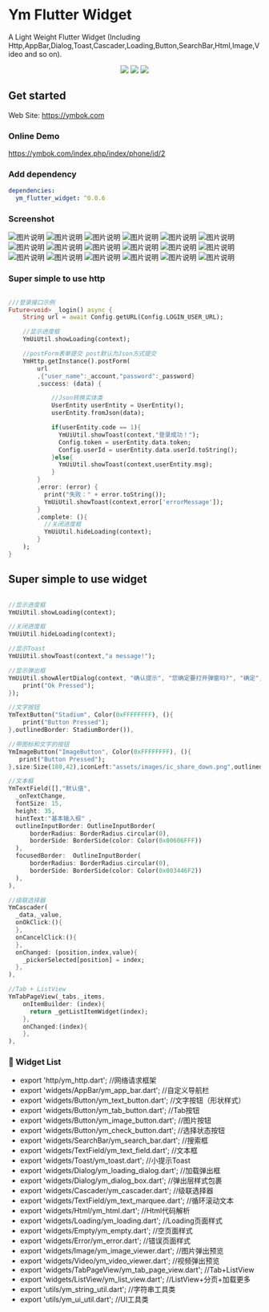 # Ym Flutter Widget
A Light Weight Flutter Widget
(Including Http,AppBar,Dialog,Toast,Cascader,Loading,Button,SearchBar,Html,Image,Video and so on).


<p align="center" >
    <img src="https://img.shields.io/badge/flutter-2.2.0-green" />
    <img src="https://img.shields.io/badge/ym flutter widget-0.0.6-orange" />
    <img src="https://img.shields.io/badge/dio-4.9.0-blue" />
</p>
  
## Get started

Web Site: https://ymbok.com

### Online Demo

https://ymbok.com/index.php/index/phone/id/2

### Add dependency

```yaml
dependencies:
  ym_flutter_widget: ^0.0.6
```

### Screenshot

![图片说明](https://ymbok.com/static/ym_flutter_widget/screenshot/1.png?a=1 "1.png")
![图片说明](https://ymbok.com/static/ym_flutter_widget/screenshot/2.png?a=1 "2.png")
![图片说明](https://ymbok.com/static/ym_flutter_widget/screenshot/3.png "3.png")
![图片说明](https://ymbok.com/static/ym_flutter_widget/screenshot/4.png "4.png")
![图片说明](https://ymbok.com/static/ym_flutter_widget/screenshot/5.png "5.png")
![图片说明](https://ymbok.com/static/ym_flutter_widget/screenshot/6.png "6.png")
![图片说明](https://ymbok.com/static/ym_flutter_widget/screenshot/7.png "7.png")
![图片说明](https://ymbok.com/static/ym_flutter_widget/screenshot/8.png "8.png")
![图片说明](https://ymbok.com/static/ym_flutter_widget/screenshot/9.png "9.png")
![图片说明](https://ymbok.com/static/ym_flutter_widget/screenshot/10.png "10.png")
![图片说明](https://ymbok.com/static/ym_flutter_widget/screenshot/11.png "11.png")
![图片说明](https://ymbok.com/static/ym_flutter_widget/screenshot/12.png "12.png")
![图片说明](https://ymbok.com/static/ym_flutter_widget/screenshot/13.png "13.png")
![图片说明](https://ymbok.com/static/ym_flutter_widget/screenshot/14.png "14.png")
![图片说明](https://ymbok.com/static/ym_flutter_widget/screenshot/15.png "15.png")
![图片说明](https://ymbok.com/static/ym_flutter_widget/screenshot/16.png "16.png")
![图片说明](https://ymbok.com/static/ym_flutter_widget/screenshot/17.png?a=1 "17.png")
![图片说明](https://ymbok.com/static/ym_flutter_widget/screenshot/18.png?a=1 "18.png")

### Super simple to use http

```dart

///登录接口示例
Future<void> _login() async {
    String url = await Config.getURL(Config.LOGIN_USER_URL);

    //显示进度框
    YmUiUtil.showLoading(context);

    //postForm表单提交 post默认为Json方式提交
    YmHttp.getInstance().postForm(
        url
        ,{"user_name":_account,"password":_password}
        ,success: (data) {

            //Json转换实体类
            UserEntity userEntity = UserEntity();
            userEntity.fromJson(data);

            if(userEntity.code == 1){
              YmUiUtil.showToast(context,"登录成功！");
              Config.token = userEntity.data.token;
              Config.userId = userEntity.data.userId.toString();
            }else{
              YmUiUtil.showToast(context,userEntity.msg);
            }
        }
        ,error: (error) {
          print("失败：" + error.toString());
          YmUiUtil.showToast(context,error['errorMessage']);
        }
        ,complete: (){
          //关闭进度框
          YmUiUtil.hideLoading(context);
        }
    );
}
```

## Super simple to use widget

```dart

//显示进度框
YmUiUtil.showLoading(context);

//关闭进度框
YmUiUtil.hideLoading(context);

//显示Toast
YmUiUtil.showToast(context,"a message!");

//显示弹出框
YmUiUtil.showAlertDialog(context, "确认提示", "您确定要打开弹窗吗?", "确定", "取消",onOkPressed: (){
    print("Ok Pressed");
});

//文字按钮
YmTextButton("Stadium", Color(0xFFFFFFFF), (){
    print("Button Pressed");
},outlinedBorder: StadiumBorder()),

//带图标和文字的按钮
YmImageButton("ImageButton", Color(0xFFFFFFFF), (){
   print("Button Pressed");
},size:Size(180,42),iconLeft:"assets/images/ic_share_down.png",outlinedBorder:StadiumBorder()),

//文本框
YmTextField([],"默认值",
  _onTextChange,
  fontSize: 15,
  height: 35,
  hintText:"基本输入框" ,
  outlineInputBorder: OutlineInputBorder(
      borderRadius: BorderRadius.circular(0),
      borderSide: BorderSide(color: Color(0x00606FFF))
  ),
  focusedBorder:  OutlineInputBorder(
      borderRadius: BorderRadius.circular(0),
      borderSide: BorderSide(color: Color(0x003446F2))
  ),
),

//级联选择器
YmCascader(
  _data,_value,
  onOkClick:(){
  },
  onCancelClick:(){
  },
  onChanged: (position,index,value){
    _pickerSelected[position] = index;
  },
),

//Tab + ListView
YmTabPageView(_tabs,_items,
    onItemBuilder: (index){
      return _getListItemWidget(index);
    },
    onChanged:(index){
    },
),

```

### 🎉  Widget List

- export 'http/ym_http.dart';                           //网络请求框架
- export 'widgets/AppBar/ym_app_bar.dart';              //自定义导航栏
- export 'widgets/Button/ym_text_button.dart';          //文字按钮（形状样式）
- export 'widgets/Button/ym_tab_button.dart';           //Tab按钮
- export 'widgets/Button/ym_image_button.dart';         //图片按钮
- export 'widgets/Button/ym_check_button.dart';         //选择状态按钮
- export 'widgets/SearchBar/ym_search_bar.dart';        //搜索框
- export 'widgets/TextField/ym_text_field.dart';        //文本框
- export 'widgets/Toast/ym_toast.dart';                 //小提示Toast
- export 'widgets/Dialog/ym_loading_dialog.dart';       //加载弹出框
- export 'widgets/Dialog/ym_dialog_box.dart';           //弹出层样式包裹
- export 'widgets/Cascader/ym_cascader.dart';           //级联选择器
- export 'widgets/TextField/ym_text_marquee.dart';      //循环滚动文本
- export 'widgets/Html/ym_html.dart';                   //Html代码解析
- export 'widgets/Loading/ym_loading.dart';             //Loading页面样式
- export 'widgets/Empty/ym_empty.dart';                 //空页面样式
- export 'widgets/Error/ym_error.dart';                 //错误页面样式
- export 'widgets/Image/ym_image_viewer.dart';          //图片弹出预览
- export 'widgets/Video/ym_video_viewer.dart';          //视频弹出预览
- export 'widgets/TabPageView/ym_tab_page_view.dart';   //Tab+ListView
- export 'widgets/ListView/ym_list_view.dart';          //ListView+分页+加载更多
- export 'utils/ym_string_util.dart';                   //字符串工具类
- export 'utils/ym_ui_util.dart';                       //UI工具类

